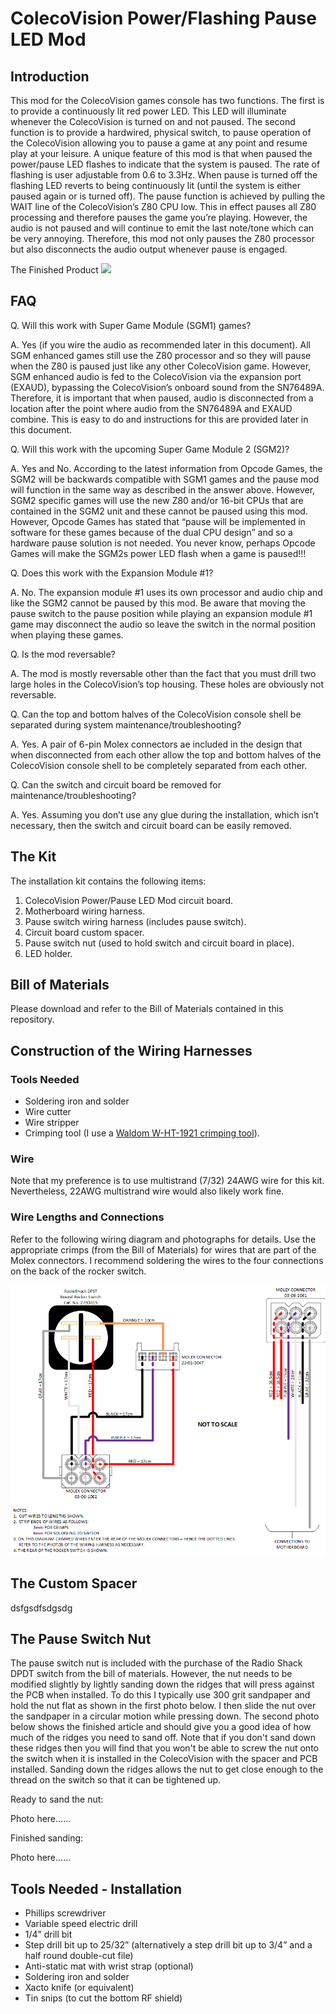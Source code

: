 # ColecoVision Power/Flashing Pause LED Mod

## Introduction

This mod for the ColecoVision games console has two functions.  The first is to provide a continuously lit red power LED.  This LED will illuminate whenever the ColecoVision is turned on and not paused.  The second function is to provide a hardwired, physical switch, to pause operation of the ColecoVision allowing you to pause a game at any point and resume play at your leisure.  A unique feature of this mod is that when paused the power/pause LED flashes to indicate that the system is paused.  The rate of flashing is user adjustable from 0.6 to 3.3Hz.  When pause is turned off the flashing LED reverts to being continuously lit (until the system is either paused again or is turned off).
The pause function is achieved by pulling the WAIT line of the ColecoVision’s Z80 CPU low.  This in effect pauses all Z80 processing and therefore pauses the game you’re playing.  However, the audio is not paused and will continue to emit the last note/tone which can be very annoying.  Therefore, this mod not only pauses the Z80 processor but also disconnects the audio output whenever pause is engaged.

The Finished Product
![](https://github.com/ikrananka/ColecoVision-Power-Flashing-Pause-LED-Mod/blob/main/images/Installed%20Mod.JPG)

## FAQ

Q.	Will this work with Super Game Module (SGM1) games?

A.	Yes (if you wire the audio as recommended later in this document).  All SGM enhanced games still use the Z80 processor and so they will pause when the Z80 is paused just like any other ColecoVision game.  However, SGM enhanced audio is fed to the ColecoVision via the expansion port (EXAUD), bypassing the ColecoVision’s onboard sound from the SN76489A.  Therefore, it is important that when paused, audio is disconnected from a location after the point where audio from the SN76489A and EXAUD combine.  This is easy to do and instructions for this are provided later in this document.

Q.	Will this work with the upcoming Super Game Module 2 (SGM2)?

A.	Yes and No.  According to the latest information from Opcode Games, the SGM2 will be backwards compatible with SGM1 games and the pause mod will function in the same way as described in the answer above.  However, SGM2 specific games will use the new Z80 and/or 16-bit CPUs that are contained in the SGM2 unit and these cannot be paused using this mod.  However, Opcode Games has stated that “pause will be implemented in software for these games because of the dual CPU design” and so a hardware pause solution is not needed.  You never know, perhaps Opcode Games will make the SGM2s power LED flash when a game is paused!!!

Q.	Does this work with the Expansion Module #1?

A.	No.  The expansion module #1 uses its own processor and audio chip and like the SGM2 cannot be paused by this mod.  Be aware that moving the pause switch to the pause position while playing an expansion module #1 game may disconnect the audio so leave the switch in the normal position when playing these games.

Q.	Is the mod reversable?

A.	The mod is mostly reversable other than the fact that you must drill two large holes in the ColecoVision’s top housing.  These holes are obviously not reversable.

Q. Can the top and bottom halves of the ColecoVision console shell be separated during system maintenance/troubleshooting?

A. Yes.  A pair of 6-pin Molex connectors ae included in the design that when disconnected from each other allow the top and bottom halves of the ColecoVision console shell to be completely separated from each other.

Q.	Can the switch and circuit board be removed for maintenance/troubleshooting?

A.	Yes.  Assuming you don’t use any glue during the installation, which isn’t necessary, then the switch and circuit board can be easily removed.

## The Kit
 
The installation kit contains the following items:
1.	ColecoVision Power/Pause LED Mod circuit board.
2.	Motherboard wiring harness.
3.	Pause switch wiring harness (includes pause switch).
4.	Circuit board custom spacer.
5.	Pause switch nut (used to hold switch and circuit board in place).
6.	LED holder.

## Bill of Materials

Please download and refer to the Bill of Materials contained in this repository.

## Construction of the Wiring Harnesses
### Tools Needed

- Soldering iron and solder
- Wire cutter
- Wire stripper
- Crimping tool (I use a [Waldom W-HT-1921 crimping tool](https://www.digikey.com/en/products/detail/gc-electronics/W-HT-1921/26396)).

### Wire

Note that my preference is to use multistrand (7/32) 24AWG wire for this kit.  Nevertheless, 22AWG multistrand wire would also likely work fine.

### Wire Lengths and Connections

Refer to the following wiring diagram and photographs for details.  Use the appropriate crimps (from the Bill of Materials) for wires that are part of the Molex connectors.  I recommend soldering the wires to the four connections on the back of the rocker switch.

![](https://github.com/ikrananka/ColecoVision-Power-Flashing-Pause-LED-Mod/blob/main/images/Wiring%20Harness.png?raw=true)

## The Custom Spacer

dsfgsdfsdgsdg

## The Pause Switch Nut

The pause switch nut is included with the purchase of the Radio Shack DPDT switch from the bill of materials.  However, the nut needs to be modified slightly by lightly sanding down the ridges that will press against the PCB when installed.  To do this I typically use 300 grit sandpaper and hold the nut flat as shown in the first photo below.  I then slide the nut over the sandpaper in a circular motion while pressing down.  The second photo below shows the finished article and should give you a good idea of how much of the ridges you need to sand off.  Note that if you don't sand down these ridges then you will find that you won't be able to screw the nut onto the switch when it is installed in the ColecoVision with the spacer and PCB installed.  Sanding down the ridges allows the nut to get close enough to the thread on the switch so that it can be tightened up.

Ready to sand the nut:

Photo here......

Finished sanding:

Photo here......

## Tools Needed - Installation

- Phillips screwdriver
- Variable speed electric drill
- 1/4” drill bit
- Step drill bit up to 25/32” (alternatively a step drill bit up to 3/4” and a half round double-cut file)
- Anti-static mat with wrist strap (optional)
- Soldering iron and solder
- Xacto knife (or equivalent)
- Tin snips (to cut the bottom RF shield)

